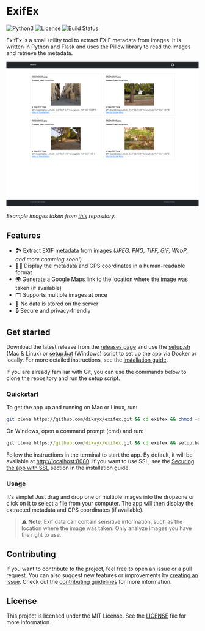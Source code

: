 # ExifEx

[![Python3](https://img.shields.io/badge/Python-3.10-blue.svg)](https://www.python.org/downloads/release/python-3100/)
[![License](https://img.shields.io/badge/License-MIT-lightgrey.svg)](LICENSE)
[![Build Status](https://github.com/dikayx/exifex/actions/workflows/python-app.yml/badge.svg)](https://github.com/dikayx/exifex/actions/workflows/python-app.yml)

ExifEx is a small utility tool to extract EXIF metadata from images. It is written in Python and Flask and uses the Pillow library to read the images and retrieve the metadata.

![Screenshot of the app](assets/screenshot.png)

_Example images taken from [this](https://github.com/ianare/exif-samples) repository._

## Features

-   🏞️ Extract EXIF metadata from images (_JPEG, PNG, TIFF, GIF, WebP, and more comming soon!_)
-   🕵️‍♀️ Display the metadata and GPS coordinates in a human-readable format
-   🌍 Generate a Google Maps link to the location where the image was taken (if available)
-   🗂️ Supports multiple images at once
-   📁 No data is stored on the server
-   🔒 Secure and privacy-friendly

## Get started

Download the latest release from the [releases page](https://github.com/dikayx/exifex/releases) and use the [setup.sh](setup.sh) (Mac & Linux) or [setup.bat](setup.bat) (Windows) script to set up the app via Docker or locally. For more detailed instructions, see the [installation guide](docs/INSTALLATION.md).

If you are already familiar with Git, you can use the commands below to clone the repository and run the setup script.

### Quickstart

To get the app up and running on Mac or Linux, run:

```bash
git clone https://github.com/dikayx/exifex.git && cd exifex && chmod +x setup.sh && ./setup.sh
```

On Windows, open a command prompt (cmd) and run:

```cmd
git clone https://github.com/dikayx/exifex.git && cd exifex && setup.bat
```

Follow the instructions in the terminal to start the app. By default, it will be available at [http://localhost:8080](http://localhost:8080). If you want to use SSL, see the [Securing the app with SSL](docs/INSTALLATION.md#securing-the-app-with-ssl) section in the installation guide.

### Usage

It's simple! Just drag and drop one or multiple images into the dropzone or click on it to select a file from your computer. The app will then display the extracted metadata and GPS coordinates (if available).

> **⚠️ Note**: Exif data can contain sensitive information, such as the location where the image was taken. Only analyze images you have the right to use.

## Contributing

If you want to contribute to the project, feel free to open an issue or a pull request. You can also suggest new features or improvements by [creating an issue](https://github.com/dikayx/exifex/issues). Check out the [contributing guidelines](docs/CONTRIBUTING.md) for more information.

## License

This project is licensed under the MIT License. See the [LICENSE](LICENSE) file for more information.
